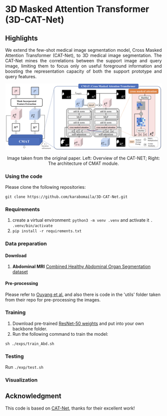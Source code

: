 # 3D Masked Attention Transformer (3D-CAT-Net)

## Highlights
<p align="justify">
We extend the few-shot medical image segmentation model, Cross Masked Attention Transformer (CAT-Net), to 3D medical image segmentation. The CAT-Net mines the correlations between the support image and query image, limiting them to focus only on useful foreground information and boosting the representation capacity of both the support prototype and query features.

[comment]: <> ()
![visualization](figures/overview.png)
<div align="center">
Image taken from the original paper. Left: Overview of the CAT-NET; Right: The architecture of CMAT module.
</div> 

### Using the code
Please clone the following repositories:
```
git clone https://github.com/karabomaila/3D-CAT-Net.git
```

### Requirements
1. create a virtual environment: ```python3 -m venv .venv``` and activate it ```. .venv/bin/activate```
2. ```pip install -r requirements.txt```

### Data preparation
#### Download
1. **Abdominal MRI**  [Combined Healthy Abdominal Organ Segmentation dataset](https://chaos.grand-challenge.org/)  

#### Pre-processing
Please refer to [Ouyang et al.](https://github.com/cheng-01037/Self-supervised-Fewshot-Medical-Image-Segmentation.git) and also there is code in the 'utils' folder taken from their repo for pre-processing the images.

### Training
1. Download pre-trained [ResNet-50 weights](https://drive.google.com/file/d/13tnSvXY7oDIEloNFiGTsjUIYfS3g3BfG/view?usp=sharing) and put into your own backbone folder.
2. Run the following command to train the model:
```
sh ./exps/train_Abd.sh
```

### Testing
Run `./exp/test.sh`

### Visualization
<!-- [comment]: <> ()
![visualization](figures/visual.png)
<div align="center">
Qualitative results of our method on Abd-CT and Abd-MRI.
</div>  -->

## Acknowledgment 
This code is based on [CAT-Net](https://github.com/hust-linyi/CAT-Net), thanks for their excellent work!
